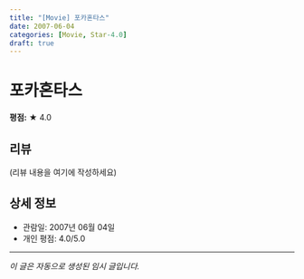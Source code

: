```yaml
---
title: "[Movie] 포카혼타스"
date: 2007-06-04
categories: [Movie, Star-4.0]
draft: true
---
```


# 포카혼타스

**평점:** ★ 4.0

## 리뷰

(리뷰 내용을 여기에 작성하세요)

## 상세 정보

- 관람일: 2007년 06월 04일
- 개인 평점: 4.0/5.0

---

*이 글은 자동으로 생성된 임시 글입니다.*
